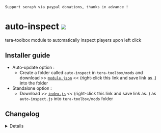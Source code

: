 ```
Support seraph via paypal donations, thanks in advance !
```

# auto-inspect [![](https://img.shields.io/badge/paypal-donate-333333.svg?colorA=0070BA&colorB=333333)](https://www.paypal.me/seraphinush)
tera-toolbox module to automatically inspect players upon left click

## Installer guide
- Auto-update option :
  - Create a folder called `auto-inspect` in `tera-toolbox/mods` and download >> [`module.json`](https://raw.githubusercontent.com/seraphinush-gaming/auto-inspect/master/module.json) << (right-click this link and save link as..) into the folder
- Standalone option :
  - Download >> [`index.js`](https://raw.githubusercontent.com/seraphinush-gaming/auto-inspect/master/index.js) << (right-click this link and save link as..) as `auto-inspect.js` into `tera-toolbox/mods` folder

## Changelog
<details>
  
    1.04
    - Updated to latest tera-toolbox settings
    1.03
    - Updated to `mod`
    1.01
    - Added auto-update support
    1.00
    - Initial commit

</details>
